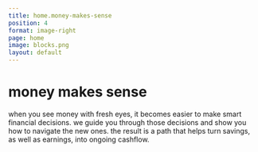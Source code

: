 ```yaml
---
title: home.money-makes-sense
position: 4
format: image-right
page: home
image: blocks.png
layout: default
---
```


# money makes sense
when you see money with fresh eyes, it becomes easier to make smart financial decisions. we guide you through those decisions and show you how to navigate the new ones. the result is a path that helps turn savings, as well as earnings, into ongoing cashflow.
